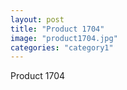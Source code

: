 ```yaml
---
layout: post
title: "Product 1704"
image: "product1704.jpg"
categories: "category1"
---
```

Product 1704

